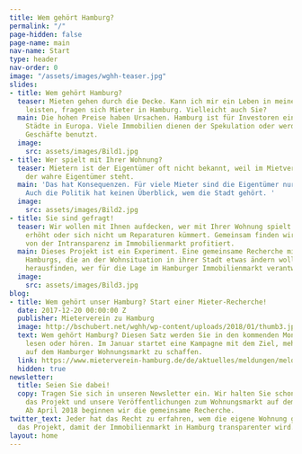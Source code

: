 ```yaml
---
title: Wem gehört Hamburg?
permalink: "/"
page-hidden: false
page-name: main
nav-name: Start
type: header
nav-order: 0
image: "/assets/images/wghh-teaser.jpg"
slides:
- title: Wem gehört Hamburg?
  teaser: Mieten gehen durch die Decke. Kann ich mir ein Leben in meiner Stadt noch
    leisten, fragen sich Mieter in Hamburg. Vielleicht auch Sie?
  main: Die hohen Preise haben Ursachen. Hamburg ist für Investoren eine der lukrativsten
    Städte in Europa. Viele Immobilien dienen der Spekulation oder werden für fragwürdige
    Geschäfte benutzt.
  image:
    src: assets/images/Bild1.jpg
- title: Wer spielt mit Ihrer Wohnung?
  teaser: Mietern ist der Eigentümer oft nicht bekannt, weil im Mietvertrag nicht
    der wahre Eigentümer steht.
  main: 'Das hat Konsequenzen. Für viele Mieter sind die Eigentümer nur schwer erreichbar.
    Auch die Politik hat keinen Überblick, wem die Stadt gehört. '
  image:
    src: assets/images/Bild2.jpg
- title: Sie sind gefragt!
  teaser: Wir wollen mit Ihnen aufdecken, wer mit Ihrer Wohnung spielt. Ihre Miete
    erhöht oder sich nicht um Reparaturen kümmert. Gemeinsam finden wir heraus, wer
    von der Intransparenz im Immobilienmarkt profitiert.
  main: Dieses Projekt ist ein Experiment. Eine gemeinsame Recherche mit den Mietern
    Hamburgs, die an der Wohnsituation in ihrer Stadt etwas ändern wollen. Wir wollen
    herausfinden, wer für die Lage im Hamburger Immobilienmarkt verantwortlich ist.
  image:
    src: assets/images/Bild3.jpg
blog:
- title: Wem gehört unser Hamburg? Start einer Mieter-Recherche!
  date: 2017-12-20 00:00:00 Z
  publisher: Mieterverein zu Hamburg
  image: http://bschubert.net/wghh/wp-content/uploads/2018/01/thumb3.jpg
  text: Wem gehört Hamburg? Diesen Satz werden Sie in den kommenden Monaten häufiger
    lesen oder hören. Im Januar startet eine Kampagne mit dem Ziel, mehr Transparenz
    auf dem Hamburger Wohnungsmarkt zu schaffen.
  link: https://www.mieterverein-hamburg.de/de/aktuelles/meldungen/meldung/wem-gehoert-unser-hamburg-start-einer-mieter-recherche/index.html
  hidden: true
newsletter:
  title: Seien Sie dabei!
  copy: Tragen Sie sich in unseren Newsletter ein. Wir halten Sie schon jetzt über
    das Projekt und unsere Veröffentlichungen zum Wohnungsmarkt auf dem Laufenden.
    Ab April 2018 beginnen wir die gemeinsame Recherche.
twitter_text: Jeder hat das Recht zu erfahren, wem die eigene Wohnung gehört. Teilt
  das Projekt, damit der Immobilienmarkt in Hamburg transparenter wird.
layout: home
---
```


